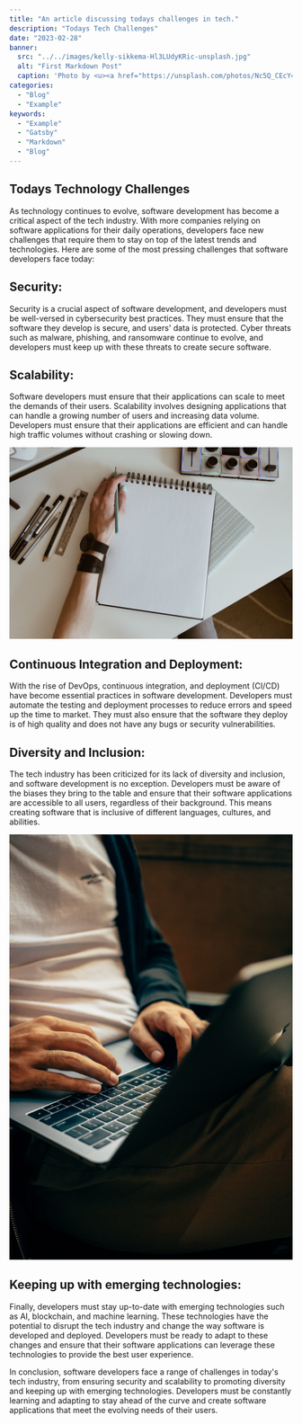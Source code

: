 ```yaml
---
title: "An article discussing todays challenges in tech."
description: "Todays Tech Challenges"
date: "2023-02-28"
banner:
  src: "../../images/kelly-sikkema-Hl3LUdyKRic-unsplash.jpg"
  alt: "First Markdown Post"
  caption: 'Photo by <u><a href="https://unsplash.com/photos/Nc5Q_CEcY44">Florian Olivo</a></u>'
categories:
  - "Blog"
  - "Example"
keywords:
  - "Example"
  - "Gatsby"
  - "Markdown"
  - "Blog"
---
```


## Todays Technology Challenges

As technology continues to evolve, software development has become a critical aspect of the tech industry. With more companies relying on software applications for their daily operations, developers face new challenges that require them to stay on top of the latest trends and technologies. Here are some of the most pressing challenges that software developers face today:

## Security:

Security is a crucial aspect of software development, and developers must be well-versed in cybersecurity best practices. They must ensure that the software they develop is secure, and users' data is protected. Cyber threats such as malware, phishing, and ransomware continue to evolve, and developers must keep up with these threats to create secure software.

## Scalability:

Software developers must ensure that their applications can scale to meet the demands of their users. Scalability involves designing applications that can handle a growing number of users and increasing data volume. Developers must ensure that their applications are efficient and can handle high traffic volumes without crashing or slowing down.

![This is the alt tag.](../../images/kelly-sikkema-Hl3LUdyKRic-unsplash.jpg "This is a markdown [caption](https://konstantin.digital).")

## Continuous Integration and Deployment:

With the rise of DevOps, continuous integration, and deployment (CI/CD) have become essential practices in software development. Developers must automate the testing and deployment processes to reduce errors and speed up the time to market. They must also ensure that the software they deploy is of high quality and does not have any bugs or security vulnerabilities.

## Diversity and Inclusion:

The tech industry has been criticized for its lack of diversity and inclusion, and software development is no exception. Developers must be aware of the biases they bring to the table and ensure that their software applications are accessible to all users, regardless of their background. This means creating software that is inclusive of different languages, cultures, and abilities.

![This is the alt tag.](../../images/charles-deluvio-DgoyKNgPiFQ-unsplash.jpg)

## Keeping up with emerging technologies:

Finally, developers must stay up-to-date with emerging technologies such as AI, blockchain, and machine learning. These technologies have the potential to disrupt the tech industry and change the way software is developed and deployed. Developers must be ready to adapt to these changes and ensure that their software applications can leverage these technologies to provide the best user experience.

In conclusion, software developers face a range of challenges in today's tech industry, from ensuring security and scalability to promoting diversity and keeping up with emerging technologies. Developers must be constantly learning and adapting to stay ahead of the curve and create software applications that meet the evolving needs of their users.